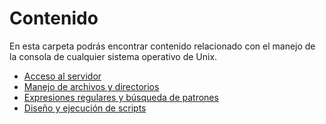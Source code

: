 
# Contenido
En esta carpeta podrás encontrar contenido relacionado con el manejo de la consola de cualquier sistema operativo de Unix. 

- [Acceso al servidor](https://github.com/PaulaSiauchoU/BIOTECGEN/blob/main/Cursos/Manejo%20de%20Consola/AccesoAlServidor.md)
- [Manejo de archivos y directorios](https://github.com/PaulaSiauchoU/BIOTECGEN/blob/main/Cursos/Manejo%20de%20Consola/ManejoDeArchivosYDirectorios.md)
- [Expresiones regulares y búsqueda de patrones](https://github.com/PaulaSiauchoU/BIOTECGEN/blob/main/Cursos/Manejo%20de%20Consola/Expresiones%20regulares%20y%20b%C3%BAsqueda%20de%20patrones.md)
- [Diseño y ejecución de scripts](https://github.com/PaulaSiauchoU/BIOTECGEN/blob/main/Cursos/Manejo%20de%20Consola/Dise%C3%B1o%20y%20ejecuci%C3%B3n%20de%20scripts.md)
